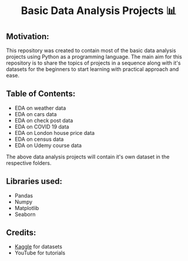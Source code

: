 
<h1 align="center">Basic Data Analysis Projects 📊 </h1>

## Motivation:
This repository was created to contain most of the basic data analysis projects using Python as a programming language. The main aim for this repository is to share the topics of projects in a sequence along with it's datasets for the beginners to start learning with practical approach and ease.

## Table of Contents:
- EDA on weather data
- EDA on cars data
- EDA on check post data
- EDA on COVID 19 data
- EDA on London house price data
- EDA on census data
- EDA on Udemy course data

The above data analysis projects will contain it's own dataset in the respective folders.

## Libraries used:
- Pandas
- Numpy
- Matplotlib
- Seaborn

## Credits:

- <a href="https://www.w3schools.com/">Kaggle</a> for datasets
- YouTube for tutorials 

